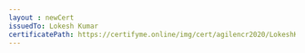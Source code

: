 ```yaml
--- 
layout : newCert 
issuedTo: Lokesh Kumar 
certificatePath: https://certifyme.online/img/cert/agilencr2020/LokeshKumar_9a747.png
--- 
```

